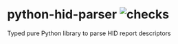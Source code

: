# python-hid-parser ![checks](https://github.com/FFY00/python-hid-parser/workflows/checks/badge.svg)

Typed pure Python library to parse HID report descriptors
